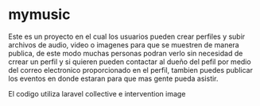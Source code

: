 # mymusic
Este es un proyecto en el cual los usuarios pueden crear perfiles y subir archivos de audio, video o imagenes 
para que se muestren de manera publica, de este modo muchas personas podran verlo sin necesidad de crrear un perfil
y si quieren pueden contactar al dueño del pefil por medio del correo electronico proporcionado en el perfil, 
tambien puedes publicar los eventos en donde estaran para que mas gente pueda asistir.

El codigo utiliza laravel collective e intervention image